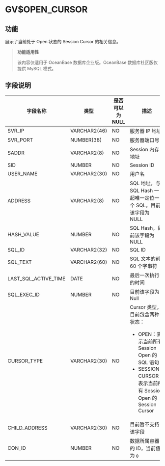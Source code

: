 # GV$OPEN_CURSOR

## 功能

展示了当前处于 Open 状态的 Session Cursor 的相关信息。

> **功能适用性**
>
> 该内容仅适用于 OceanBase 数据库企业版。OceanBase 数据库社区版仅提供 MySQL 模式。

## 字段说明

| 字段名称                 | 类型           |  是否可以为 NULL |   描述                             |
|-------------------------|----------------|-----------------|------------------------------------|
| SVR_IP               | VARCHAR2(46) | NO   | 服务器 IP 地址  |
| SVR_PORT             | NUMBER(38)   | NO   | 服务器端口号 |
| SADDR                | VARCHAR2(8)  | NO   | Session 内存地址 |
| SID                  | NUMBER       | NO   | Session ID |
| USER_NAME            | VARCHAR2(30) | NO   | 用户名 |
| ADDRESS              | VARCHAR2(8)  | NO   | SQL 地址，与 SQL Hash 一起唯一定位一个 SQL，目前该字段为 NULL |
| HASH_VALUE           | NUMBER       | NO   | SQL Hash，目前该字段为 NULL |
| SQL_ID               | VARCHAR2(32) | NO   | SQL ID |
| SQL_TEXT             | VARCHAR2(60) | NO   | SQL 文本的前 60 个字串符 |
| LAST_SQL_ACTIVE_TIME | DATE         | NO   | 最后一次执行的时间 |
| SQL_EXEC_ID          | NUMBER       | NO   | 目前该字段为 Null |
| CURSOR_TYPE          | VARCHAR2(30) | NO   | Cursor 类型，目前包含两种状态：<ul><li>OPEN：表示当前所有 Session Open 的 SQL 语句 </li><li>SESSION CURSOR：表示当前所有 Session Open 的 Session Cursor</li></ul>|
| CHILD_ADDRESS        | VARCHAR2(30) | NO   | 目前暂不支持该字段 |
| CON_ID               | NUMBER       | NO   | 数据所属容器的 ID，当前值为 `0` |